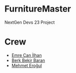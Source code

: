 # FurnitureMaster
 NextGen Devs 23 Project
 
# Crew
-  [Emre Can İlhan](https://github.com/emrevonhammer)
-  [Berk Bekir Baran](https://github.com/BerkBBaran)
-  [Mehmet Eroğul](https://github.com/mehmeterogul)
